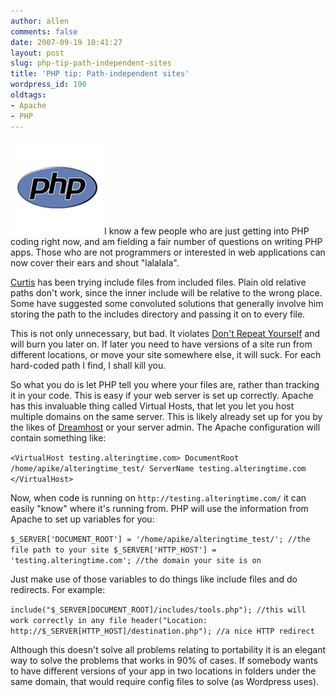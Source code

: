 ```yaml
---
author: allen
comments: false
date: 2007-09-19 10:41:27
layout: post
slug: php-tip-path-independent-sites
title: 'PHP tip: Path-independent sites'
wordpress_id: 190
oldtags:
- Apache
- PHP
---
```


![The php logo.](/images/wp-uploads/2007/09/php_logo.jpg)I know a few people who are just getting into PHP coding right now, and am fielding a fair number of questions on writing PHP apps. Those who are not programmers or interested in web applications can now cover their ears and shout "lalalala".

[Curtis](http://curtis.lassam.net/) has been trying include files from included files. Plain old relative paths don't work, since the inner include will be relative to the wrong place. Some have suggested some convoluted solutions that generally involve him storing the path to the includes directory and passing it on to every file.

This is not only unnecessary, but bad. It violates [Don't Repeat Yourself](http://c2.com/cgi/wiki?DontRepeatYourself) and will burn you later on. If later you need to have versions of a site run from different locations, or move your site somewhere else, it will suck. For each hard-coded path I find, I shall kill you.

So what you do is let PHP tell you where your files are, rather than tracking it in your code. This is easy if your web server is set up correctly. Apache has this invaluable thing called Virtual Hosts, that let you let you host multiple domains on the same server. This is likely already set up for you by the likes of [Dreamhost](http://www.dreamhost.com/r.cgi?apike) or your server admin. The Apache configuration will contain something like:

`<VirtualHost testing.alteringtime.com>
DocumentRoot /home/apike/alteringtime_test/
ServerName testing.alteringtime.com
</VirtualHost>`

Now, when code is running on `http://testing.alteringtime.com/` it can easily "know" where it's running from. PHP will use the information from Apache to set up variables for you:

`$_SERVER['DOCUMENT_ROOT'] = '/home/apike/alteringtime_test/'; //the file path to your site
$_SERVER['HTTP_HOST'] = 'testing.alteringtime.com'; //the domain your site is on`

Just make use of those variables to do things like include files and do redirects. For example:

`include("$_SERVER[DOCUMENT_ROOT]/includes/tools.php"); //this will work correctly in any file
header("Location: http://$_SERVER[HTTP_HOST]/destination.php"); //a nice HTTP redirect`

Although this doesn't solve all problems relating to portability it is an elegant way to solve the problems that works in 90% of cases. If somebody wants to have different versions of your app in two locations in folders under the same domain, that would require config files to solve (as Wordpress uses).
